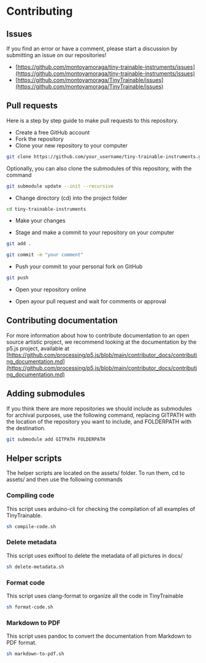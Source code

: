 # Contributing

## Issues

If you find an error or have a comment, please start a discussion by submitting an issue on our repositories!

* [https://github.com/montoyamoraga/tiny-trainable-instruments/issues](https://github.com/montoyamoraga/tiny-trainable-instruments/issues)
* [https://github.com/montoyamoraga/TinyTrainable/issues](https://github.com/montoyamoraga/TinyTrainable/issues)

## Pull requests

Here is a step by step guide to make pull requests to this repository.

* Create a free GitHub account
* Fork the repository
* Clone your new repository to your computer

```bash
git clone https://github.com/your_username/tiny-trainable-instruments.git
```

Optionally, you can also clone the submodules of this repository, with the command

```bash
git submodule update --init --recursive
```

* Change directory (cd) into the project folder

```bash
cd tiny-trainable-instruments
```

* Make your changes

* Stage and make a commit to your repository on your computer

```bash
git add .
```

```bash
git commit -m "your comment"
```

* Push your commit to your personal fork on GitHub

```bash
git push
```

* Open your repository online

* Open ayour pull request and wait for comments or approval

## Contributing documentation

For more information about how to contribute documentation to an open source artistic project, we recommend looking at the documentation by the p5.js project, available at [https://github.com/processing/p5.js/blob/main/contributor_docs/contributing_documentation.md](https://github.com/processing/p5.js/blob/main/contributor_docs/contributing_documentation.md)

## Adding submodules

If you think there are more repositories we should include as submodules for archival purposes, use the following command, replacing GITPATH with the location of the repository you want to include, and FOLDERPATH with the destination.

```bash
git submodule add GITPATH FOLDERPATH 
```

## Helper scripts

The helper scripts are located on the assets/ folder. To run them, cd to assets/ and then use the following commands

### Compiling code

This script uses arduino-cli for checking the compilation of all examples of TinyTrainable.

```bash
sh compile-code.sh
```

### Delete metadata

This script uses exiftool to delete the metadata of all pictures in docs/

```bash
sh delete-metadata.sh
```

### Format code

This script uses clang-format to organize all the code in TinyTrainable

```bash
sh format-code.sh
```

### Markdown to PDF

This script uses pandoc to convert the documentation from Markdown to PDF format.

```bash
sh markdown-to-pdf.sh
```
